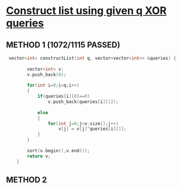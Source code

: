 <h1><a href="https://www.geeksforgeeks.org/problems/construct-list-using-given-q-xor-queries/1">Construct list using given q XOR queries</a></h1>


## METHOD 1 (1072/1115 PASSED)
```cpp
 vector<int> constructList(int q, vector<vector<int>> &queries) {
        
        vector<int> v;
        v.push_back(0);
        
        for(int i=0;i<q;i++)
        {
            if(queries[i][0]==0)
                v.push_back(queries[i][1]);
                
            else
            {
                for(int j=0;j<v.size();j++)
                    v[j] = v[j]^queries[i][1];
            }
        }
        
        sort(v.begin(),v.end());
        return v;
    }
```

## METHOD 2

```cpp


```